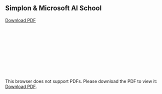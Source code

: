 ## Simplon & Microsoft AI School
[Download PDF](https://bapuch.github.io/Predictive-Maintenance-Project/Rapport_projetCDO.pdf)

<object data="https://bapuch.github.io/Predictive-Maintenance-Project/Rapport_projetCDO.pdf" type="application/pdf" width="90%" height="100%">
    <embed src="https://bapuch.github.io/Predictive-Maintenance-Project/Rapport_projetCDO.pdf">
        <p>This browser does not support PDFs. Please download the PDF to view it: <a href="https://bapuch.github.io/Predictive-Maintenance-Project/Rapport_projetCDO.pdf">Download PDF</a>.</p>
    </embed>
</object>

